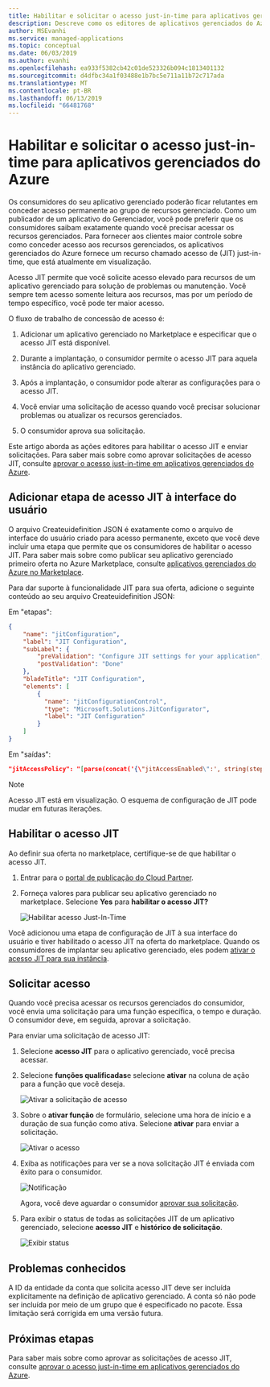 ```yaml
---
title: Habilitar e solicitar o acesso just-in-time para aplicativos gerenciados do Azure
description: Descreve como os editores de aplicativos gerenciados do Azure para solicitar acesso just-in-time para um aplicativo gerenciado.
author: MSEvanhi
ms.service: managed-applications
ms.topic: conceptual
ms.date: 06/03/2019
ms.author: evanhi
ms.openlocfilehash: ea933f5382cb42c01de523326b094c1813401132
ms.sourcegitcommit: d4dfbc34a1f03488e1b7bc5e711a11b72c717ada
ms.translationtype: MT
ms.contentlocale: pt-BR
ms.lasthandoff: 06/13/2019
ms.locfileid: "66481768"
---
```

# <a name="enable-and-request-just-in-time-access-for-azure-managed-applications"></a>Habilitar e solicitar o acesso just-in-time para aplicativos gerenciados do Azure

Os consumidores do seu aplicativo gerenciado poderão ficar relutantes em conceder acesso permanente ao grupo de recursos gerenciado. Como um publicador de um aplicativo do Gerenciador, você pode preferir que os consumidores saibam exatamente quando você precisar acessar os recursos gerenciados. Para fornecer aos clientes maior controle sobre como conceder acesso aos recursos gerenciados, os aplicativos gerenciados do Azure fornece um recurso chamado acesso de (JIT) just-in-time, que está atualmente em visualização.

Acesso JIT permite que você solicite acesso elevado para recursos de um aplicativo gerenciado para solução de problemas ou manutenção. Você sempre tem acesso somente leitura aos recursos, mas por um período de tempo específico, você pode ter maior acesso.

O fluxo de trabalho de concessão de acesso é:

1. Adicionar um aplicativo gerenciado no Marketplace e especificar que o acesso JIT está disponível.

1. Durante a implantação, o consumidor permite o acesso JIT para aquela instância do aplicativo gerenciado.

1. Após a implantação, o consumidor pode alterar as configurações para o acesso JIT.

1. Você enviar uma solicitação de acesso quando você precisar solucionar problemas ou atualizar os recursos gerenciados.

1. O consumidor aprova sua solicitação.

Este artigo aborda as ações editores para habilitar o acesso JIT e enviar solicitações. Para saber mais sobre como aprovar solicitações de acesso JIT, consulte [aprovar o acesso just-in-time em aplicativos gerenciados do Azure](approve-just-in-time-access.md).

## <a name="add-jit-access-step-to-ui"></a>Adicionar etapa de acesso JIT à interface do usuário

O arquivo Createuidefinition JSON é exatamente como o arquivo de interface do usuário criado para acesso permanente, exceto que você deve incluir uma etapa que permite que os consumidores de habilitar o acesso JIT. Para saber mais sobre como publicar seu aplicativo gerenciado primeiro oferta no Azure Marketplace, consulte [aplicativos gerenciados do Azure no Marketplace](publish-marketplace-app.md).

Para dar suporte à funcionalidade JIT para sua oferta, adicione o seguinte conteúdo ao seu arquivo Createuidefinition JSON:

Em "etapas":

```json
{
    "name": "jitConfiguration",
    "label": "JIT Configuration",
    "subLabel": {
        "preValidation": "Configure JIT settings for your application",
        "postValidation": "Done"
    },
    "bladeTitle": "JIT Configuration",
    "elements": [
        {
          "name": "jitConfigurationControl",
          "type": "Microsoft.Solutions.JitConfigurator",
          "label": "JIT Configuration"
        }
    ]
}
```
 
Em "saídas":

```json
"jitAccessPolicy": "[parse(concat('{\"jitAccessEnabled\":', string(steps('jitConfiguration').jitConfigurationControl.jitEnabled), ',\"jitApprovalMode\":\"', steps('jitConfiguration').jitConfigurationControl.jitApprovalMode, '\",\"maximumJitAccessDuration\":\"', steps('jitConfiguration').jitConfigurationControl.maxAccessDuration, '\",\"jitApprovers\":', string(steps('jitConfiguration').jitConfigurationControl.approvers), '}'))]"
```

> [!NOTE]
> Acesso JIT está em visualização. O esquema de configuração de JIT pode mudar em futuras iterações.

## <a name="enable-jit-access"></a>Habilitar o acesso JIT

Ao definir sua oferta no marketplace, certifique-se de que habilitar o acesso JIT.

1. Entrar para o [portal de publicação do Cloud Partner](https://cloudpartner.azure.com).

1. Forneça valores para publicar seu aplicativo gerenciado no marketplace. Selecione **Yes** para **habilitar o acesso JIT?**

   ![Habilitar acesso Just-In-Time](./media/request-just-in-time-access/marketplace-enable.png)

Você adicionou uma etapa de configuração de JIT à sua interface do usuário e tiver habilitado o acesso JIT na oferta do marketplace. Quando os consumidores de implantar seu aplicativo gerenciado, eles podem [ativar o acesso JIT para sua instância](approve-just-in-time-access.md#enable-during-deployment).

## <a name="request-access"></a>Solicitar acesso

Quando você precisa acessar os recursos gerenciados do consumidor, você envia uma solicitação para uma função específica, o tempo e duração. O consumidor deve, em seguida, aprovar a solicitação.

Para enviar uma solicitação de acesso JIT:

1. Selecione **acesso JIT** para o aplicativo gerenciado, você precisa acessar.

1. Selecione **funções qualificadas**e selecione **ativar** na coluna de ação para a função que você deseja.

   ![Ativar a solicitação de acesso](./media/request-just-in-time-access/send-request.png)

1. Sobre o **ativar função** de formulário, selecione uma hora de início e a duração de sua função como ativa. Selecione **ativar** para enviar a solicitação.

   ![Ativar o acesso](./media/request-just-in-time-access/activate-access.png) 

1. Exiba as notificações para ver se a nova solicitação JIT é enviada com êxito para o consumidor.

   ![Notificação](./media/request-just-in-time-access/in-progress.png)

   Agora, você deve aguardar o consumidor [aprovar sua solicitação](approve-just-in-time-access.md#approve-requests).

1. Para exibir o status de todas as solicitações JIT de um aplicativo gerenciado, selecione **acesso JIT** e **histórico de solicitação**.

   ![Exibir status](./media/request-just-in-time-access/view-status.png)

## <a name="known-issues"></a>Problemas conhecidos

A ID da entidade da conta que solicita acesso JIT deve ser incluída explicitamente na definição de aplicativo gerenciado. A conta só não pode ser incluída por meio de um grupo que é especificado no pacote. Essa limitação será corrigida em uma versão futura.

## <a name="next-steps"></a>Próximas etapas

Para saber mais sobre como aprovar as solicitações de acesso JIT, consulte [aprovar o acesso just-in-time em aplicativos gerenciados do Azure](approve-just-in-time-access.md).
